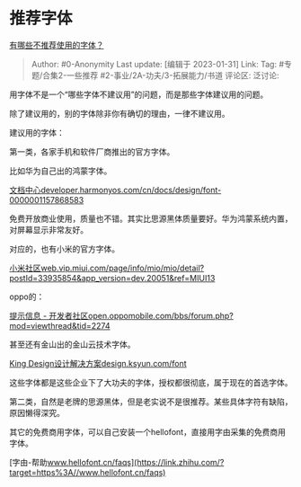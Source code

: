 # 推荐字体
[有哪些不推荐使用的字体？](https://www.zhihu.com/question/304248504/answer/2868641494)

> Author: #0-Anonymity
> Last update: [编辑于 2023-01-31]
> Link:
> Tag: #专题/合集2-一些推荐 #2-事业/2A-功夫/3-拓展能力/书道
> 评论区:
> 泛讨论:

用字体不是一个“哪些字体不建议用”的问题，而是那些字体建议用的问题。

除了建议用的，别的字体除非你有确切的理由，一律不建议用。

建议用的字体：

第一类，各家手机和软件厂商推出的官方字体。

比如华为自己出的鸿蒙字体。

[文档中心​developer.harmonyos.com/cn/docs/design/font-0000001157868583](https://link.zhihu.com/?target=https%3A//developer.harmonyos.com/cn/docs/design/font-0000001157868583)

免费开放商业使用，质量也不错。其实比思源黑体质量要好。华为鸿蒙系统内置，对屏幕显示非常友好。

对应的，也有小米的官方字体。

[小米社区​web.vip.miui.com/page/info/mio/mio/detail?postId=33935854&app_version=dev.20051&ref=MIUI13](https://link.zhihu.com/?target=https%3A//web.vip.miui.com/page/info/mio/mio/detail%3FpostId%3D33935854%26app_version%3Ddev.20051%26ref%3DMIUI13)

oppo的：

[提示信息 - 开发者社区​open.oppomobile.com/bbs/forum.php?mod=viewthread&tid=2274](https://link.zhihu.com/?target=https%3A//open.oppomobile.com/bbs/forum.php%3Fmod%3Dviewthread%26tid%3D2274)

甚至还有金山出的金山云技术字体。

[King Design设计解决方案​design.ksyun.com/font](https://link.zhihu.com/?target=https%3A//design.ksyun.com/font)

这些字体都是这些企业下了大功夫的字体，授权都很彻底，属于现在的首选字体。

第二类，自然是老牌的思源黑体，但是老实说不是很推荐。某些具体字符有缺陷，原因懒得深究。

其它的免费商用字体，可以自己安装一个hellofont，直接用字由采集的免费商用字体。

[字由-帮助​www.hellofont.cn/faqs](https://link.zhihu.com/?target=https%3A//www.hellofont.cn/faqs)
